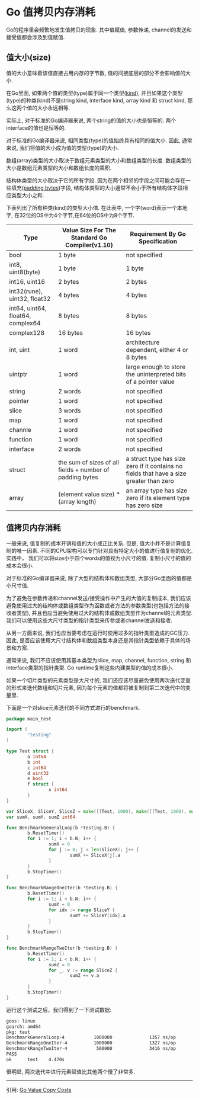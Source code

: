 # Go 值拷贝内存消耗

Go的程序里会频繁地发生值拷贝的现象. 其中值赋值, 参数传递, channel的发送和接受值都会涉及到值赋值.

## 值大小(size)

值的大小意味着该值直接占用内存的字节数, 值的间接底层的部分不会影响值的大小.

在Go里面, 如果两个值的类型(type)属于同一个类型([kind](https://go101.org/article/type-system-overview.html#type-kinds)), 并且如果这个类型(type)的种类(kind)不是string kind, interface kind,  array kind 和 struct kind, 那么这两个值的大小永远相等.

实际上, 对于标准的Go编译器来说, 两个string的值的大小也是恒等的. 两个interface的值也是恒等的.

对于标准的Go编译器来说, 相同类型(type)的值始终具有相同的值大小. 因此, 通常来说, 我们将值的大小成为值的类型(type)的大小.

数组(array)类型的大小取决于数组元素类型的大小和数组类型的长度. 数组类型的大小是数组元素类型的大小和数组长度的乘积.

结构体类型的大小取决于它的所有字段. 因为在两个相邻的字段之间可能会存在一些填充([padding bytes](https://go101.org/article/memory-layout.html#size-and-padding))字段, 结构体类型的大小通常不会小于所有结构体字段相应类型大小之和.

下表列出了所有种类(kind)的类型大小值. 在此表中, 一个字(word)表示一个本地字, 在32位的OS中为4个字节,在64位的OS中为8个字节.

| Type | Value Size For The Standard Go Compiler(v1.10) | Requirement By Go Specification |
|-----|-----|------|
|bool|1 byte |not specified|
|int8, uint8(byte)|1 byte|1 byte|
|int16, uint16|2 bytes|2 bytes|
|int32(rune), uint32, float32|4 bytes|4 bytes|
|int64, uint64, float64, complex64|8 bytes|8 bytes|
|complex128|16 bytes|16 bytes|
|int, uint|1 word|architecture dependent, either 4 or 8 bytes|
|uintptr|1 word|large enough to store the uninterpreted bits of a pointer value|
|string|2 words|not specified|
|pointer|1 word|not specified|
|slice|3 words|not specified|
|map|1 word|not specified|
|channle|1 word|not specified|
|function|1 word|not specified|
|interface|2 words|not specified|
|struct|the sum of sizes of all fields + number of padding bytes|a struct type has size zero if it contains no fields that have a size greater than zero|
|array|(element value size) * (array length)|an array type has size zero if its element type has zero size|

## 值拷贝内存消耗

一般来说, 值复制的成本开销和值的大小成正比关系. 但是, 值大小并不是计算值复制的唯一因素. 不同的CPU架构可以专门针对具有特定大小的值进行值复制的优化. 实践中， 我们可以将size小于四个words的值视为小尺寸的值. 复制小尺寸的值的成本会很小.

对于标准的Go编译器来说, 除了大型的结构体和数组类型, 大部分Go里面的值都是小尺寸值.

为了避免在参数传递和channel发送/接受操作中产生的大值的复制成本, 我们应该避免使用过大的结构体或数组类型作为函数或者方法的参数类型(也包括方法的接收者类型), 并且也应当避免使用过大的结构体或数组类型作为channel的元素类型. 我们可以使用这些大尺寸类型的指针类型来传参或者channel发送和接收.

从另一方面来说, 我们也应当要考虑在运行时使用过多的指针类型造成的GC压力. 因此, 是否应该使用大尺寸结构体和数组类型本身还是其指针类型依赖于具体的场景和方案.

通常来说, 我们不应该使用其基本类型为slice, map, channel, function, string 和 interface类型的指针类型. Go runtime复制这些内建类型的值的成本很小.

如果一个切片类型的元素类型是大尺寸的, 我们还应该尽量避免使用两次迭代变量的形式来迭代数组和切片元素, 因为每个元素的值都将被复制到第二次迭代中的变量里.

下面是一个对slice元素迭代的不同方式进行的benchmark.

```go
package main_test

import (
        "testing"
)

type Test struct {
        a int64
        b int
        c int64
        d uint32
        e bool
        f struct {
                x int64
        }
}

var SliceX, SliceY, SliceZ = make([]Test, 1000), make([]Test, 1000), make([]Test, 1000)
var sumX, sumY, sumZ int64

func BenchmarkGeneralLoop(b *testing.B) {
        b.ResetTimer()
        for i := 1; i < b.N; i++ {
                sumX = 0
                for j := 0; j < len(SliceX); j++ {
                        sumX += SliceX[j].a
                }
        }
        b.StopTimer()
}

func BenchmarkRangeOneIter(b *testing.B) {
        b.ResetTimer()
        for i := 1; i < b.N; i++ {
                sumY = 0
                for idx := range SliceY {
                        sumY += SliceY[idx].a
                }
        }
        b.StopTimer()
}

func BenchmarkRangeTwoIter(b *testing.B) {
        b.ResetTimer()
        for i := 1; i < b.N; i++ {
                sumZ = 0
                for _, v := range SliceZ {
                        sumZ += v.a
                }
        }
        b.StopTimer()
}
```

运行这个测试之后，我们得到了一下测试数据:

```bash
goos: linux
goarch: amd64
pkg: test
BenchmarkGeneralLoop-4           1000000              1357 ns/op               0 B/op          0 allocs/op
BenchmarkRangeOneIter-4          1000000              1327 ns/op               0 B/op          0 allocs/op
BenchmarkRangeTwoIter-4           500000              3416 ns/op               0 B/op          0 allocs/op
PASS
ok      test    4.470s
```

很明显, 两次迭代中进行元素赋值比其他两个慢了非常多.

----

引用: [Go Value Copy Costs](https://go101.org/article/value-copy-cost.html)
